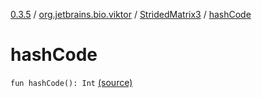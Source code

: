 [0.3.5](../../index.md) / [org.jetbrains.bio.viktor](../index.md) / [StridedMatrix3](index.md) / [hashCode](.)

# hashCode

`fun hashCode(): Int` [(source)](https://github.com/JetBrains-Research/viktor/blob/0.3.5/src/main/kotlin/org/jetbrains/bio/viktor/StridedMatrix3.kt#L168)